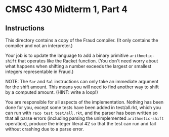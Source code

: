 # CMSC 430 Midterm 1, Part 4

## Instructions

This directory contains a copy of the Fraud compiler.  (It only
contains the compiler and not an interpreter.)

Your job is to update the language to add a binary primitive
`arithmetic-shift` that operates like the Racket function.  (You don't
need worry about what happens when shifting a number exceeds the
largest or smallest integers representable in Fraud.)

NOTE: The `Sar` and `Sal` instructions can only take an immediate
argument for the shift amount.  This means you will need to find
another way to shift by a computed amount.  (HINT: write a loop!)

You are responsible for all aspects of the implementation.  Nothing
has been done for you, except some tests have been added in
test/all.rkt, which you can run with `raco test test/all.rkt`, and the
parser has been written so that all parse errors (including parsing
the unimplemented `arithmetic-shift` operation), produce the integer
literal 42 so that the test can run and fail without crashing due to a
parse error.
